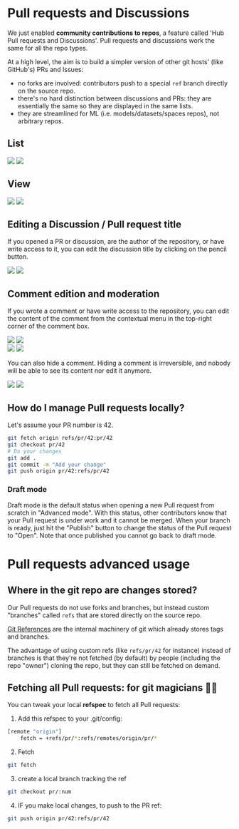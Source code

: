 # Pull requests and Discussions

We just enabled **community contributions to repos**, a feature called 'Hub Pull requests and Discussions'. Pull requests and discussions work the same for all the repo types.

At a high level, the aim is to build a simpler version of other git hosts' (like GitHub's) PRs and Issues:
- no forks are involved: contributors push to a special `ref` branch directly on the source repo.
- there's no hard distinction between discussions and PRs: they are essentially the same so they are displayed in the same lists.
- they are streamlined for ML (i.e. models/datasets/spaces repos), not arbitrary repos.

## List

<div class="flex justify-center">
<img class="block dark:hidden" src="https://huggingface.co/datasets/huggingface/documentation-images/resolve/main/hub/discussions-list.png"/>
<img class="hidden dark:block" src="https://huggingface.co/datasets/huggingface/documentation-images/resolve/main/hub/discussions-list-dark.png"/>
</div>

## View

<div class="flex justify-center">
<img class="block dark:hidden" src="https://huggingface.co/datasets/huggingface/documentation-images/resolve/main/hub/discussions-view.png"/>
<img class="hidden dark:block" src="https://huggingface.co/datasets/huggingface/documentation-images/resolve/main/hub/discussions-view-dark.png"/>
</div>

## Editing a Discussion / Pull request title

If you opened a PR or discussion, are the author of the repository, or have write access to it, you can edit the discussion title by clicking on the pencil button.

<div class="flex justify-center">
<img class="block dark:hidden" src="https://huggingface.co/datasets/huggingface/documentation-images/resolve/main/hub/discussions-edit-title.PNG"/>
<img class="hidden dark:block" src="https://huggingface.co/datasets/huggingface/documentation-images/resolve/main/hub/discussions-edit-title-dark.PNG"/>
</div>


## Comment edition and moderation

If you wrote a comment or have write access to the repository, you can edit the content of the comment from the contextual menu in the top-right corner of the comment box.

<div class="flex justify-center">
<img class="block dark:hidden" src="https://huggingface.co/datasets/huggingface/documentation-images/resolve/main/hub/discussions-comment-menu.png"/>
<img class="hidden dark:block" src="https://huggingface.co/datasets/huggingface/documentation-images/resolve/main/hub/discussions-comment-menu-dark.png"/>
</div>

<div class="flex justify-center">
<img class="block dark:hidden" src="https://huggingface.co/datasets/huggingface/documentation-images/resolve/main/hub/discussions-comment-menu-edit.png"/>
<img class="hidden dark:block" src="https://huggingface.co/datasets/huggingface/documentation-images/resolve/main/hub/discussions-comment-menu-edit-dark.png"/>
</div>

You can also hide a comment. Hiding a comment is irreversible, and nobody will be able to see its content nor edit it anymore.

<div class="flex justify-center">
<img class="block dark:hidden" src="https://huggingface.co/datasets/huggingface/documentation-images/resolve/main/hub/discussions-comment-hidden.png"/>
<img class="hidden dark:block" src="https://huggingface.co/datasets/huggingface/documentation-images/resolve/main/hub/discussions-comment-hidden-dark.png"/>
</div>



## How do I manage Pull requests locally?

Let's assume your PR number is 42. 

```bash
git fetch origin refs/pr/42:pr/42
git checkout pr/42
# Do your changes
git add .
git commit -m "Add your change"
git push origin pr/42:refs/pr/42
```

### Draft mode

Draft mode is the default status when opening a new Pull request from scratch in "Advanced mode". With this status, other contributors know that your Pull request is under work and it cannot be merged. When your branch is ready, just hit the "Publish" button to change the status of the Pull request to "Open". Note that once published you cannot go back to draft mode. 

# Pull requests advanced usage

## Where in the git repo are changes stored?

Our Pull requests do not use forks and branches, but instead custom "branches" called `refs` that are stored directly on the source repo.

[Git References](https://git-scm.com/book/en/v2/Git-Internals-Git-References) are the internal machinery of git which already stores tags and branches.

The advantage of using custom refs (like `refs/pr/42` for instance) instead of branches is that they're not fetched (by default) by people (including the repo "owner") cloning the repo, but they can still be fetched on demand.


## Fetching all Pull requests: for git magicians 🧙‍♀️

You can tweak your local **refspec** to fetch all Pull requests:

1. Add this refspec to your .git/config:

```bash
[remote "origin"]
	fetch = +refs/pr/*:refs/remotes/origin/pr/*
```

2. Fetch

```bash
git fetch
```

3. create a local branch tracking the ref

```bash
git checkout pr/:num
```

4. IF you make local changes, to push to the PR ref:

```bash
git push origin pr/42:refs/pr/42
```


